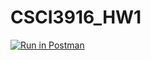 # CSCI3916_HW1
[![Run in Postman](https://run.pstmn.io/button.svg)](https://app.getpostman.com/run-collection/b0cdc579e580c0a5e8f6)
